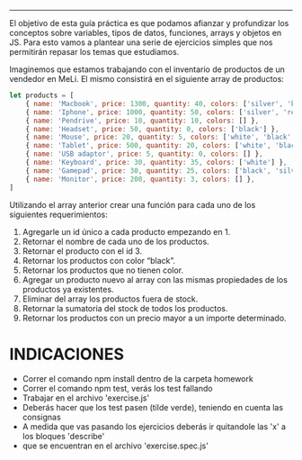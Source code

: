 *******************************************************************************************************
El objetivo de esta guía práctica es que podamos afianzar y profundizar los conceptos sobre variables, 
tipos de datos, funciones, arrays y objetos en JS. Para esto vamos a plantear una serie de ejercicios 
simples que nos permitirán repasar los temas que estudiamos. 



Imaginemos que estamos trabajando con el inventario de productos de un vendedor en MeLi.
El mismo consistirá en el siguiente array de productos:

```js
let products = [
    { name: 'Macbook', price: 1300, quantity: 40, colors: ['silver', 'black', 'white'] },
    { name: 'Iphone', price: 1000, quantity: 50, colors: ['silver', 'red', 'white'] },
    { name: 'Pendrive', price: 10, quantity: 10, colors: [] },
    { name: 'Headset', price: 50, quantity: 0, colors: ['black'] },
    { name: 'Mouse', price: 20, quantity: 5, colors: ['white', 'black', 'blue'] },
    { name: 'Tablet', price: 500, quantity: 20, colors: ['white', 'black'] },
    { name: 'USB adaptor', price: 5, quantity: 0, colors: [] },
    { name: 'Keyboard', price: 30, quantity: 35, colors: ['white'] },
    { name: 'Gamepad', price: 30, quantity: 25, colors: ['black', 'silver'] },
    { name: 'Monitor', price: 200, quantity: 3, colors: [] },
]
```

Utilizando el array anterior crear una función para cada uno de los siguientes requerimientos:

1. Agregarle un id único a cada producto empezando en 1.
2. Retornar el nombre de cada uno de los productos.
3. Retornar el producto con el id 3.
4. Retornar los productos con color “black”.
5. Retornar los productos que no tienen color.
6. Agregar un producto nuevo al array con las mismas propiedades de los productos ya existentes.
7. Eliminar del array los productos fuera de stock.
8. Retornar la sumatoria del stock de todos los productos.
9. Retornar los productos con un precio mayor a un importe determinado.


# INDICACIONES 
- Correr el comando npm install dentro de la carpeta homework
- Correr el comando npm test, verás los test fallando
- Trabajar en el archivo 'exercise.js'
- Deberás hacer que los test pasen (tilde verde), teniendo en cuenta las consignas
- A medida que vas pasando los ejercicios deberás ir quitandole las 'x' a los bloques 'describe' 
- que se encuentran en el archivo 'exercise.spec.js'


